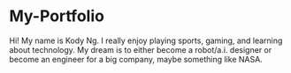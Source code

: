 # My-Portfolio
Hi! My name is Kody Ng. I really enjoy playing sports, gaming, and learning about technology. My dream is to either become a robot/a.i. designer or become an engineer for a big company, maybe something like NASA. 